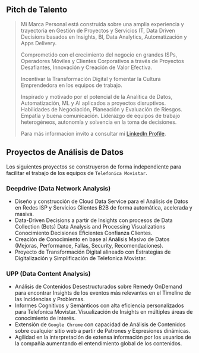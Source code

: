 ## Pitch de Talento

> Mi Marca Personal está construida sobre una amplia experiencia y trayectoria en Gestión de Proyectos y Servicios IT, Data Driven Decisions basados en Insights, BI, Data Analytics, Automatización y Apps Delivery.
> 
> Comprometido con el crecimiento del negocio en grandes ISPs, Operadores Móviles y Clientes Corporativos a través de Proyectos Desafiantes, Innovación y Creación de Valor Efectiva.
> 
> Incentivar la Transformación Digital y fomentar la Cultura Emprendedora en los equipos de trabajo.
> 
> Inspirado y motivado por el potencial de la Analítica de Datos, Automatización, ML y AI aplicados a proyectos disruptivos. Habilidades de Negociación, Planeación y Evaluación de Riesgos. Empatía y buena comunicación. Liderazgo de equipos de trabajo heterogéneos, autonomía y solvencia en la toma de decisiones.
> 
> Para más informacion invito a consultar mi [LinkedIn Profile](https://www.linkedin.com/in/hector-acevedo-data-pmp-itil/).

## Proyectos de Análisis de Datos
Los siguientes proyectos se construyeron de forma independiente para facilitar el trabajo de los equipos de `Telefonica Movistar`.

### Deepdrive (Data Network Analysis)
- Diseño y construcción de Cloud Data Service para el Análisis de Datos en Redes ISP y Servicios Clientes B2B de forma automática, acelerada y masiva.
- Data-Driven Decisions a partir de Insights con procesos de Data Collection (Bots) Data Analysis and Processing Visualizations Conocimiento Decisiones Eficientes Confianza Clientes.
- Creación de Conocimiento en base al Análisis Masivo de Datos (Mejoras, Performance, Fallas, Security, Recomendaciones).
- Proyecto de Transformación Digital alineado con Estrategias de Digitalización y Simplificación de Telefonica Movistar.

### UPP (Data Content Analysis)
- Análisis de Contenidos Desestructurados sobre Remedy OnDemand para encontrar Insights de los eventos más relevantes en el Timeline de las Incidencias y Problemas.
- Informes Cognitivos y Semánticos con alta eficiencia personalizados para Telefonica Movistar. Visualización de Insights en múltiples áreas de conocimiento de interés.
- Extensión de `Google Chrome` con capacidad de Análisis de Contenidos sobre cualquier sitio web a partir de Patrones y Expresiones dinámicas.
- Agilidad en la interpretación de extensa información por los usuarios de la compañía aumentando el entendimiento global de los contenidos.
